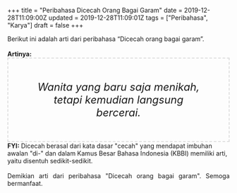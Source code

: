 +++
title = "Peribahasa Dicecah Orang Bagai Garam"
date = 2019-12-28T11:09:00Z
updated = 2019-12-28T11:09:01Z
tags = ["Peribahasa", "Karya"]
draft = false
+++

<div dir="ltr" style="text-align: left;" trbidi="on"><div style="text-align: justify;">Berikut ini adalah arti dari peribahasa “Dicecah orang bagai garam”.</div><br /><div style="text-align: justify;"><b>Artinya:</b></div><div style="border: 2px dashed #ddd; font-size: 24px; height: auto; margin: 0 auto; padding: 50px; text-align: center; width: auto;"><i>Wanita yang baru saja menikah, tetapi kemudian langsung bercerai.</i></div><b>FYI:</b> Dicecah berasal dari kata dasar "cecah" yang mendapat imbuhan awalan "di-" dan dalam Kamus Besar Bahasa Indonesia (KBBI) memiliki arti, yaitu disentuh sedikit-sedikit.<br /><br /><div style="text-align: justify;">Demikian arti dari peribahasa "Dicecah orang bagai garam". Semoga bermanfaat.</div></div>
